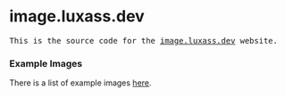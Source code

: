 # image.luxass.dev

<samp>
  This is the source code for the <a href="https://image.luxass.dev">image.luxass.dev</a> website.
</samp>

### Example Images

There is a list of example images [here](https://image.luxass.dev/examples).
